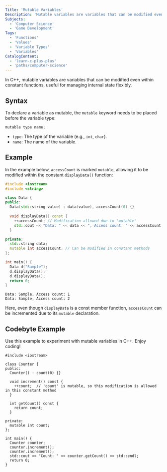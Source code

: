 ```yaml
---
Title: 'Mutable Variables'
Description: 'Mutable variables are variables that can be modified even within constant functions.'
Subjects:
  - 'Computer Science'
  - 'Game Development'
Tags:
  - 'Functions'
  - 'Values'
  - 'Variable Types'
  - 'Variables'
CatalogContent:
  - 'learn-c-plus-plus'
  - 'paths/computer-science'
---
```


In C++, mutable variables are variables that can be modified even within constant functions, useful for managing internal state flexibly.

## Syntax

To declare a variable as mutable, the `mutable` keyword needs to be placed before the variable type:

```pseudo
mutable type name;
```

- `type`: The type of the variable (e.g., `int`, `char`).
- `name`: The name of the variable.

## Example

In the example below, `accessCount` is marked `mutable`, allowing it to be modified within the constant `displayData()` function:

```cpp
#include <iostream>
#include <string>

class Data {
public:
  Data(std::string value) : data(value), accessCount(0) {}
  
  void displayData() const {
    ++accessCount; // Modification allowed due to 'mutable'
    std::cout << "Data: " << data << ", Access count: " << accessCount << std::endl;
  }

private:
  std::string data;
  mutable int accessCount; // Can be modified in constant methods
};

int main() {
  Data d("Sample");
  d.displayData();
  d.displayData();
  return 0;
}
```

```shell
Data: Sample, Access count: 1
Data: Sample, Access count: 2
```

Here, even though `displayData` is a const member function, `accessCount` can be incremented due to its `mutable` declaration.

## Codebyte Example

Use this example to experiment with mutable variables in C++. Enjoy coding!

```codebyte/cpp
#include <iostream>

class Counter {
public:
  Counter() : count(0) {}
  
  void increment() const {
    ++count;  // 'count' is mutable, so this modification is allowed in this constant method
  }
  
  int getCount() const {
    return count;
  }

private:
  mutable int count;
};

int main() {
  Counter counter;
  counter.increment();
  counter.increment();
  std::cout << "Count: " << counter.getCount() << std::endl;
  return 0;
}
```
